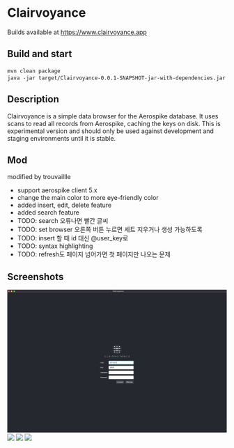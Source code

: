 # Clairvoyance

Builds available at https://www.clairvoyance.app

## Build and start
```
mvn clean package
java -jar target/Clairvoyance-0.0.1-SNAPSHOT-jar-with-dependencies.jar
```

## Description
Clairvoyance is a simple data browser for the Aerospike database. It uses scans to read all records from Aerospike, caching the keys on disk. This is experimental version and should only be used against development and staging environments until it is stable.

## Mod
modified by trouvaillle
- support aerospike client 5.x
- change the main color to more eye-friendly color
- added insert, edit, delete feature
- added search feature
- TODO: search 오류나면 빨간 글씨
- TODO: set browser 오른쪽 버튼 누르면 세트 지우거나 생성 가능하도록
- TODO: insert 할 때 id 대신 @user_key로
- TODO: syntax highlighting
- TODO: refresh도 페이지 넘어가면 첫 페이지만 나오는 문제

## Screenshots

![](https://github.com/trouvaillle/Clairvoyance/blob/master/screenshots/screenshot3.png)
![](https://github.com/trouvaillle/Clairvoyance/blob/master/screenshots/screenshot2.png)
![](https://github.com/trouvaillle/Clairvoyance/blob/master/screenshots/screenshot4.png)
![](https://github.com/trouvaillle/Clairvoyance/blob/master/screenshots/screenshot1.png)
